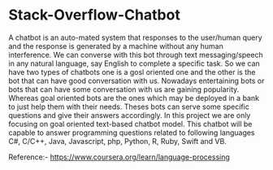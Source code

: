 # Stack-Overflow-Chatbot


A chatbot is an auto-mated system that responses to the user/human query and the response is generated by a machine without any human interference.
We can converse with this bot through text messaging/speech in any natural language, say English to complete a specific task. 
So we can have two types of chatbots one is a gosl oriented one and the other is the bot that can have good conversation with us. 
Nowadays entertaining bots or bots that can have some conversation with us are gaining popularity. 
Whereas goal oriented bots are the ones which may be deployed in a bank to just help them with their needs.
Theses bots can serve some specific questions and give their answers accordingly.
In this project we are only focusing on goal oriented text-based chatbot model. 
This chatbot will be capable to answer programming questions related to following languages C#, C/C++, Java, Javascript, php, Python, R, Ruby, Swift and VB.

Reference:- https://www.coursera.org/learn/language-processing
